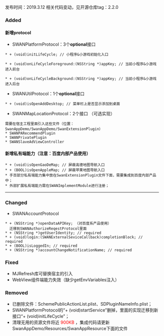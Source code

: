发布时间：2019.3.12
相关代码变动，见开源仓库tag：2.2.0

### Added

#### 新增protocol

* SWANPlatformProtocol：3个**optional**接口

```
* + (void)initLifeCycle; // 小程序&小游戏初始化入口

* + (void)onLifeCycleForeground:(NSString *)appKey; // 当前小程序&小游戏进入前台

* + (void)onLifeCycleBackground:(NSString *)appKey; // 当前小程序&小游戏进入后台
```

* SWANUtilProtocol：1个**optional**接口

```
* + (void)isOpenAddDesktop; // 菜单栏上是否显示添加到桌面
```

* SWANMapLocationProtocol：2个接口 （可选实现）

```
需要在宿主工程里面引入这些文件（位置：SwanAppDemo/SwanAppDemo/SwanExtensionPlugin）
* SWANPARecommendPlugin
* SWANPrivatePlugin
* SWANSlaveAdViewController
```
#### 新增私有端能力（注意：百度内部产品使用）

```
* + (void)isOpenGaoDeMap; // 屏蔽高德地图导航入口
* + (BOOL)isOpenAppleMap; // 屏蔽苹果地图导航入口
* 手百部分私有端能力集中放在SwanExtensionPlugin文件下面，需要集成到百度内部产品中；
* 外部扩展私有端能力需在SWANImplementModule进行注册；

```


----------

### Changed
* SWANAccountProtocol

```
* + (NSString *)openDataAPIKey; （对百度系产品使用）
  迁移到SWANAuthorizeReqestProtocol里面
* + (NSString *)getUserIdentity; // required
* + (void)login:(SWANExternalSeviceCallback)completionBlock; // required
* + (BOOL)isLoggedIn; // required
* + (NSString *)accountChangeNotificationName; // required
```

### Fixed
* MJRefresh库可替换宿主的引入
* WebView组件端能力失效（缺少getEnvVariables注入）

### Removed
* 已删除文件：SchemePublicActionList.plist、SDPluginNameInfo.plist；
* SWANPlatformProtocol的“+ (void)startService”删掉，里面的实现迁移到新接口“+ (void)initLifeCycle”；
* 清理无用的资源文件将近<font color=red> 900KB </font>，集成代码请更新SwanAppDemo/Resources/SwanAppResource下面的文件

